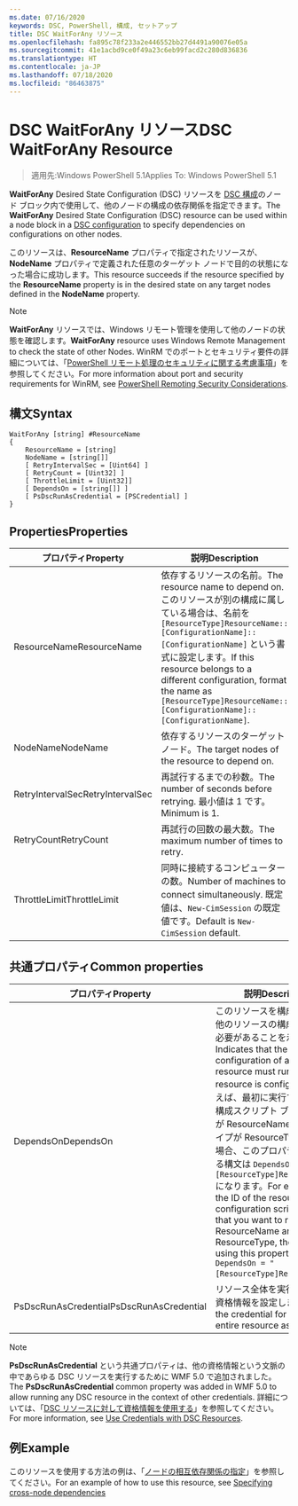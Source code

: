 ```yaml
---
ms.date: 07/16/2020
keywords: DSC, PowerShell, 構成, セットアップ
title: DSC WaitForAny リソース
ms.openlocfilehash: fa895c78f233a2e446552bb27d4491a90076e05a
ms.sourcegitcommit: 41e1acbd9ce0f49a23c6eb99facd2c280d836836
ms.translationtype: HT
ms.contentlocale: ja-JP
ms.lasthandoff: 07/18/2020
ms.locfileid: "86463875"
---
```

# <a name="dsc-waitforany-resource"></a><span data-ttu-id="26958-103">DSC WaitForAny リソース</span><span class="sxs-lookup"><span data-stu-id="26958-103">DSC WaitForAny Resource</span></span>

> <span data-ttu-id="26958-104">適用先:Windows PowerShell 5.1</span><span class="sxs-lookup"><span data-stu-id="26958-104">Applies To: Windows PowerShell 5.1</span></span>

<span data-ttu-id="26958-105">**WaitForAny** Desired State Configuration (DSC) リソースを [DSC 構成](../../../configurations/configurations.md)のノード ブロック内で使用して、他のノードの構成の依存関係を指定できます。</span><span class="sxs-lookup"><span data-stu-id="26958-105">The **WaitForAny** Desired State Configuration (DSC) resource can be used within a node block in a [DSC configuration](../../../configurations/configurations.md) to specify dependencies on configurations on other nodes.</span></span>

<span data-ttu-id="26958-106">このリソースは、**ResourceName** プロパティで指定されたリソースが、**NodeName** プロパティで定義された任意のターゲット ノードで目的の状態になった場合に成功します。</span><span class="sxs-lookup"><span data-stu-id="26958-106">This resource succeeds if the resource specified by the **ResourceName** property is in the desired state on any target nodes defined in the **NodeName** property.</span></span>

> [!NOTE]
> <span data-ttu-id="26958-107">**WaitForAny** リソースでは、Windows リモート管理を使用して他のノードの状態を確認します。</span><span class="sxs-lookup"><span data-stu-id="26958-107">**WaitForAny** resource uses Windows Remote Management to check the state of other Nodes.</span></span> <span data-ttu-id="26958-108">WinRM でのポートとセキュリティ要件の詳細については、「[PowerShell リモート処理のセキュリティに関する考慮事項](/powershell/scripting/learn/remoting/winrmsecurity?view=powershell-6)」を参照してください。</span><span class="sxs-lookup"><span data-stu-id="26958-108">For more information about port and security requirements for WinRM, see [PowerShell Remoting Security Considerations](/powershell/scripting/learn/remoting/winrmsecurity?view=powershell-6).</span></span>

## <a name="syntax"></a><span data-ttu-id="26958-109">構文</span><span class="sxs-lookup"><span data-stu-id="26958-109">Syntax</span></span>

```Syntax
WaitForAny [string] #ResourceName
{
    ResourceName = [string]
    NodeName = [string[]]
    [ RetryIntervalSec = [Uint64] ]
    [ RetryCount = [Uint32] ]
    [ ThrottleLimit = [Uint32]]
    [ DependsOn = [string[]] ]
    [ PsDscRunAsCredential = [PSCredential] ]
}
```

## <a name="properties"></a><span data-ttu-id="26958-110">Properties</span><span class="sxs-lookup"><span data-stu-id="26958-110">Properties</span></span>

|<span data-ttu-id="26958-111">プロパティ</span><span class="sxs-lookup"><span data-stu-id="26958-111">Property</span></span> |<span data-ttu-id="26958-112">説明</span><span class="sxs-lookup"><span data-stu-id="26958-112">Description</span></span> |
|---|---|
|<span data-ttu-id="26958-113">ResourceName</span><span class="sxs-lookup"><span data-stu-id="26958-113">ResourceName</span></span> |<span data-ttu-id="26958-114">依存するリソースの名前。</span><span class="sxs-lookup"><span data-stu-id="26958-114">The resource name to depend on.</span></span> <span data-ttu-id="26958-115">このリソースが別の構成に属している場合は、名前を `[ResourceType]ResourceName::[ConfigurationName]::[ConfigurationName]` という書式に設定します。</span><span class="sxs-lookup"><span data-stu-id="26958-115">If this resource belongs to a different configuration, format the name as `[ResourceType]ResourceName::[ConfigurationName]::[ConfigurationName]`.</span></span> |
|<span data-ttu-id="26958-116">NodeName</span><span class="sxs-lookup"><span data-stu-id="26958-116">NodeName</span></span> |<span data-ttu-id="26958-117">依存するリソースのターゲット ノード。</span><span class="sxs-lookup"><span data-stu-id="26958-117">The target nodes of the resource to depend on.</span></span> |
|<span data-ttu-id="26958-118">RetryIntervalSec</span><span class="sxs-lookup"><span data-stu-id="26958-118">RetryIntervalSec</span></span> |<span data-ttu-id="26958-119">再試行するまでの秒数。</span><span class="sxs-lookup"><span data-stu-id="26958-119">The number of seconds before retrying.</span></span> <span data-ttu-id="26958-120">最小値は 1 です。</span><span class="sxs-lookup"><span data-stu-id="26958-120">Minimum is 1.</span></span> |
|<span data-ttu-id="26958-121">RetryCount</span><span class="sxs-lookup"><span data-stu-id="26958-121">RetryCount</span></span> |<span data-ttu-id="26958-122">再試行の回数の最大数。</span><span class="sxs-lookup"><span data-stu-id="26958-122">The maximum number of times to retry.</span></span> |
|<span data-ttu-id="26958-123">ThrottleLimit</span><span class="sxs-lookup"><span data-stu-id="26958-123">ThrottleLimit</span></span> |<span data-ttu-id="26958-124">同時に接続するコンピューターの数。</span><span class="sxs-lookup"><span data-stu-id="26958-124">Number of machines to connect simultaneously.</span></span> <span data-ttu-id="26958-125">既定値は、`New-CimSession` の既定値です。</span><span class="sxs-lookup"><span data-stu-id="26958-125">Default is `New-CimSession` default.</span></span> |

## <a name="common-properties"></a><span data-ttu-id="26958-126">共通プロパティ</span><span class="sxs-lookup"><span data-stu-id="26958-126">Common properties</span></span>

|<span data-ttu-id="26958-127">プロパティ</span><span class="sxs-lookup"><span data-stu-id="26958-127">Property</span></span> |<span data-ttu-id="26958-128">説明</span><span class="sxs-lookup"><span data-stu-id="26958-128">Description</span></span> |
|---|---|
|<span data-ttu-id="26958-129">DependsOn</span><span class="sxs-lookup"><span data-stu-id="26958-129">DependsOn</span></span> |<span data-ttu-id="26958-130">このリソースを構成する前に、他のリソースの構成を実行する必要があることを示します。</span><span class="sxs-lookup"><span data-stu-id="26958-130">Indicates that the configuration of another resource must run before this resource is configured.</span></span> <span data-ttu-id="26958-131">たとえば、最初に実行するリソース構成スクリプト ブロックの ID が ResourceName で、そのタイプが ResourceType である場合、このプロパティを使用する構文は `DependsOn = "[ResourceType]ResourceName"` になります。</span><span class="sxs-lookup"><span data-stu-id="26958-131">For example, if the ID of the resource configuration script block that you want to run first is ResourceName and its type is ResourceType, the syntax for using this property is `DependsOn = "[ResourceType]ResourceName"`.</span></span> |
|<span data-ttu-id="26958-132">PsDscRunAsCredential</span><span class="sxs-lookup"><span data-stu-id="26958-132">PsDscRunAsCredential</span></span> |<span data-ttu-id="26958-133">リソース全体を実行するための資格情報を設定します。</span><span class="sxs-lookup"><span data-stu-id="26958-133">Sets the credential for running the entire resource as.</span></span> |

> [!NOTE]
> <span data-ttu-id="26958-134">**PsDscRunAsCredential** という共通プロパティは、他の資格情報という文脈の中であらゆる DSC リソースを実行するために WMF 5.0 で追加されました。</span><span class="sxs-lookup"><span data-stu-id="26958-134">The **PsDscRunAsCredential** common property was added in WMF 5.0 to allow running any DSC resource in the context of other credentials.</span></span> <span data-ttu-id="26958-135">詳細については、「[DSC リソースに対して資格情報を使用する](../../../configurations/runasuser.md)」を参照してください。</span><span class="sxs-lookup"><span data-stu-id="26958-135">For more information, see [Use Credentials with DSC Resources](../../../configurations/runasuser.md).</span></span>

## <a name="example"></a><span data-ttu-id="26958-136">例</span><span class="sxs-lookup"><span data-stu-id="26958-136">Example</span></span>

<span data-ttu-id="26958-137">このリソースを使用する方法の例は、「[ノードの相互依存関係の指定](../../../configurations/crossNodeDependencies.md)」を参照してください。</span><span class="sxs-lookup"><span data-stu-id="26958-137">For an example of how to use this resource, see [Specifying cross-node dependencies](../../../configurations/crossNodeDependencies.md)</span></span>

